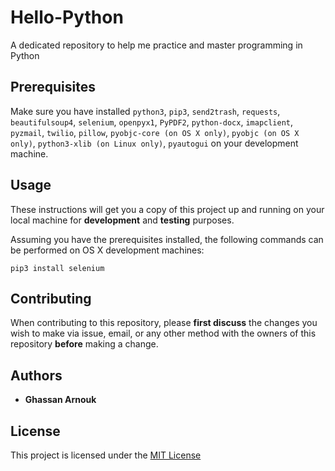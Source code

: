 # Hello-Python

A dedicated repository to help me practice and master programming in Python

## Prerequisites

Make sure you have installed `python3`, `pip3`, `send2trash`, `requests`, `beautifulsoup4`, `selenium`, `openpyx1`, `PyPDF2`, `python-docx`, `imapclient`, `pyzmail`, `twilio`, `pillow`, `pyobjc-core (on OS X only)`, `pyobjc (on OS X only)`, `python3-xlib (on Linux only)`, `pyautogui` on your development machine.

## Usage

These instructions will get you a copy of this project up and running on your local machine for **development** and **testing** purposes.

Assuming you have the prerequisites installed, the following commands can be performed on OS X development machines:

`pip3 install selenium`

## Contributing

When contributing to this repository, please **first discuss** the changes you wish to make via issue, email, or any other method with the owners of this repository **before** making a change.

## Authors

* **Ghassan Arnouk**

## License

This project is licensed under the [MIT License](LICENSE)

[LICENSE]: https://github.com/ghassanarnouk/
